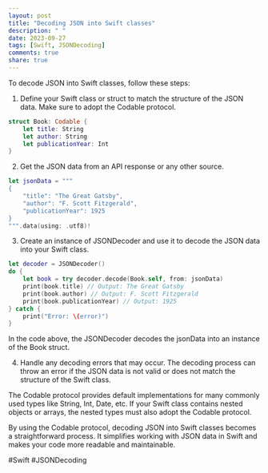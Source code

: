 ```yaml
---
layout: post
title: "Decoding JSON into Swift classes"
description: " "
date: 2023-09-27
tags: [Swift, JSONDecoding]
comments: true
share: true
---
```


To decode JSON into Swift classes, follow these steps:

1. Define your Swift class or struct to match the structure of the JSON data. Make sure to adopt the Codable protocol.

```swift
struct Book: Codable {
    let title: String
    let author: String
    let publicationYear: Int
}
```

2. Get the JSON data from an API response or any other source.

```swift
let jsonData = """
{
    "title": "The Great Gatsby",
    "author": "F. Scott Fitzgerald",
    "publicationYear": 1925
}
""".data(using: .utf8)!
```

3. Create an instance of JSONDecoder and use it to decode the JSON data into your Swift class.

```swift
let decoder = JSONDecoder()
do {
    let book = try decoder.decode(Book.self, from: jsonData)
    print(book.title) // Output: The Great Gatsby
    print(book.author) // Output: F. Scott Fitzgerald
    print(book.publicationYear) // Output: 1925
} catch {
    print("Error: \(error)")
}
```

In the code above, the JSONDecoder decodes the jsonData into an instance of the Book struct.

4. Handle any decoding errors that may occur. The decoding process can throw an error if the JSON data is not valid or does not match the structure of the Swift class.

The Codable protocol provides default implementations for many commonly used types like String, Int, Date, etc. If your Swift class contains nested objects or arrays, the nested types must also adopt the Codable protocol.

By using the Codable protocol, decoding JSON into Swift classes becomes a straightforward process. It simplifies working with JSON data in Swift and makes your code more readable and maintainable.

#Swift #JSONDecoding